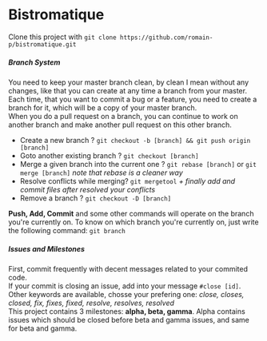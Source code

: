 # Bistromatique
Clone this project with `git clone https://github.com/romain-p/bistromatique.git`
##### Branch System
You need to keep your master branch clean, by clean I mean without any changes, like that you can create at any time a branch from your master. Each time, that you want to commit a bug or a feature, you need to create a branch for it, which will be a copy of your master branch.   
When you do a pull request on a branch, you can continue to work on another branch and make another pull request on this other branch. 
* Create a new branch ? `git checkout -b [branch] && git push origin [branch]`
* Goto another existing branch ? `git checkout [branch]`  
* Merge a given branch into the current one ? `git rebase [branch]` or `git merge [branch]` *note that rebase is a cleaner way*
* Resolve conflicts while merging? `git mergetool` *+ finally add and commit files after resolved your conflicts*
* Remove a branch ? `git checkout -D [branch]`

**Push, Add, Commit** and some other commands will operate on the branch you're currently on. To know on which branch you're currently on, just write the following command: `git branch`

##### Issues and Milestones
First, commit frequently with decent messages related to your commited code.  
If your commit is closing an issue, add into your message `#close [id]`. Other keywords are available, chosse your prefering one: *close, closes, closed, fix, fixes, fixed, resolve, resolves, resolved*  
This project contains 3 milestones: **alpha, beta, gamma**. Alpha contains issues which should be closed before beta and gamma issues, and same for beta and gamma.
